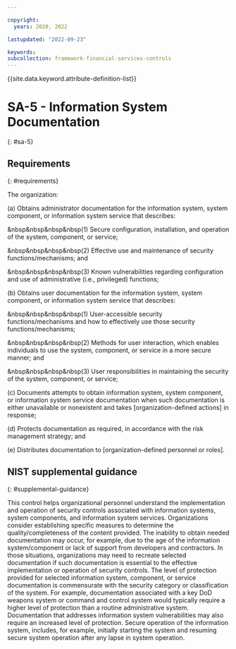 ```yaml
---

copyright:
  years: 2020, 2022

lastupdated: "2022-09-23"

keywords: 
subcollection: framework-financial-services-controls
---
```


{{site.data.keyword.attribute-definition-list}}

# SA-5 - Information System Documentation
{: #sa-5}

## Requirements
{: #requirements}

The organization:

(a) Obtains administrator documentation for the information system, system component, or information system service that describes:

&nbsp&nbsp&nbsp&nbsp(1) Secure configuration, installation, and operation of the system, component, or service;

&nbsp&nbsp&nbsp&nbsp(2) Effective use and maintenance of security functions/mechanisms; and

&nbsp&nbsp&nbsp&nbsp(3) Known vulnerabilities regarding configuration and use of administrative (i.e., privileged) functions;

(b) Obtains user documentation for the information system, system component, or information system service that describes:

&nbsp&nbsp&nbsp&nbsp(1) User-accessible security functions/mechanisms and how to effectively use those security functions/mechanisms;

&nbsp&nbsp&nbsp&nbsp(2) Methods for user interaction, which enables individuals to use the system, component, or service in a more secure manner; and

&nbsp&nbsp&nbsp&nbsp(3) User responsibilities in maintaining the security of the system, component, or service;

(c) Documents attempts to obtain information system, system component, or information system service documentation when such documentation is either unavailable or nonexistent and takes [organization-defined actions] in response;

(d) Protects documentation as required, in accordance with the risk management strategy; and

(e) Distributes documentation to [organization-defined personnel or roles].

## NIST supplemental guidance
{: #supplemental-guidance}

This control helps organizational personnel understand the implementation and operation of security controls associated with information systems, system components, and information system services. Organizations consider establishing specific measures to determine the quality/completeness of the content provided. The inability to obtain needed documentation may occur, for example, due to the age of the information system/component or lack of support from developers and contractors. In those situations, organizations may need to recreate selected documentation if such documentation is essential to the effective implementation or operation of security controls. The level of protection provided for selected information system, component, or service documentation is commensurate with the security category or classification of the system. For example, documentation associated with a key DoD weapons system or command and control system would typically require a higher level of protection than a routine administrative system. Documentation that addresses information system vulnerabilities may also require an increased level of protection. Secure operation of the information system, includes, for example, initially starting the system and resuming secure system operation after any lapse in system operation.

